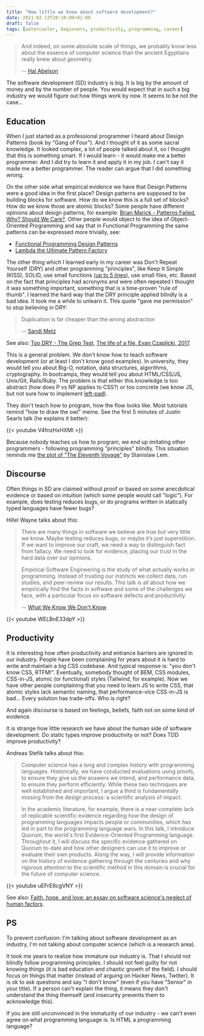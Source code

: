 ```yaml
---
title: "How little we know about software development?"
date: 2021-02-13T20:10:09+01:00
draft: false
tags: [watercooler, beginners, productivity, programming, career]
---
```


> And indeed, on some absolute scale of things, we probably know less about the essence of computer science than the ancient Egyptians really knew about geometry.
>
> -- [Hal Abelson](https://www.youtube.com/watch?v=2Op3QLzMgSY)



The software development (SD) industry is big. It is big by the amount of money and by the number of people. You would expect that in such a big industry we would figure out how things work by now. It seems to be not the case...

## Education

When I just started as a professional programmer I heard about Design Patterns (book by "Gang of Four"). And I thought of it as some sacral knowledge. It looked complex, a lot of people talked about it, so I thought that this is something smart. If I would learn - it would make me a better programmer. And I did try to learn it and apply it in my job. I can't say it made me a better programmer. The reader can argue that I did something wrong.

On the other side what empirical evidence we have that Design Patterns were a good idea in the first place? Design patterns are supposed to be building blocks for software. How do we know this is a full set of blocks? How do we know those are atomic blocks? Some people have different opinions about design patterns, for example: [Brian Marick - Patterns Failed. Why? Should We Care?](https://www.deconstructconf.com/2017/brian-marick-patterns-failed-why-should-we-care). Other people would object to the idea of Object-Oriented Programming and say that in Functional Programming the same patterns can be expressed more trivially, see:

- [Functional Programming Design Patterns](https://fsharpforfunandprofit.com/fppatterns/)
- [Lambda the Ultimate Pattern Factory](https://github.com/thma/LtuPatternFactory)

The other thing which I learned early in my career was Don't Repeat Yourself (DRY) and other programming "principles", like Keep It Simple (KISS), SOLID, use small functions ([up to 5 lines](https://thoughtbot.com/blog/sandi-metz-rules-for-developers)), use small files, etc. Based on the fact that principles had acronyms and were often repeated I thought it was something important, something that is a time-proven "rule of thumb". I learned the hard way that the DRY principle applied blindly is a bad idea. It took me a while to unlearn it. This quote "gave me permission" to stop believing in DRY:

> Duplication is far cheaper than the wrong abstraction
>
> -- [Sandi Metz](http://www.sandimetz.com/blog/2016/1/20/the-wrong-abstraction)

See also: [Too DRY - The Grep Test](http://jamie-wong.com/2013/07/12/grep-test/), [The life of a file, Evan Czaplicki, 2017](https://www.youtube.com/watch?v=XpDsk374LDE).

This is a general problem. We don't know how to teach software development (or at least I don't know good examples). In university, they would tell you about Big-O, notation, data structures, algorithms, cryptography. In bootcamps, they would tell you about HTML/CSS/JS, Unix/Git, Rails/Ruby. The problem is that either this knowledge is too abstract (how does P vs NP applies to CSS?) or too concrete (we know JS, but not sure how to implement [left-pad](https://www.davidhaney.io/npm-left-pad-have-we-forgotten-how-to-program/)).

They don't teach how to program, how the flow looks like. Most tutorials remind "how to draw the owl" meme. See the first 5 minutes of Justin Searls talk (he explains it better):

{{< youtube V4fnzHxHXMI >}}

Because nobody teaches us how to program, we end up imitating other programmers - following programming "principles" blindly. This situation reminds me [the plot of "The Eleventh Voyage"](https://scifi.stackexchange.com/a/214990) by Stanislaw Lem.

## Discourse

Often things in SD are claimed without proof or based on some anecdotical evidence or based on intuition (which some people would call "logic"). For example, does testing reduces bugs, or do programs written in statically typed languages have fewer bugs?

Hillel Wayne talks about this:

> There are many things in software we believe are true but very little we know. Maybe testing reduces bugs, or maybe it’s just superstition. If we want to improve our craft, we need a way to distinguish fact from fallacy. We need to look for evidence, placing our trust in the hard data over our opinions.
>
> Empirical Software Engineering is the study of what actually works in programming. Instead of trusting our instincts we collect data, run studies, and peer-review our results. This talk is all about how we empirically find the facts in software and some of the challenges we face, with a particular focus on software defects and productivity.
>
> -- [What We Know We Don't Know](https://www.hillelwayne.com/talks/what-we-know-we-dont-know/)

{{< youtube WELBnE33dpY >}}

## Productivity

It is interesting how often productivity and entrance barriers are ignored in our industry. People have been complaining for years about it is hard to write and maintain a big CSS codebase. And typical response is: "you don't know CSS, RTFM!". Eventually, somebody thought of BEM, CSS modules, CSS-in-JS, atomic (or functional) styles (Tailwind, for example). Now we have other people complaining that you need to learn JS to write CSS, that atomic styles lack semantic naming, that performance-vice CSS-in-JS is bad... Every solution has trade-offs. Who is right?

And again discourse is based on feelings, beliefs, faith not on some kind of evidence.

It is strange how little research we have about the human side of software development. Do static types improve productivity or not? Does TDD improve productivity?

Andreas Stefik talks about this:

> Computer science has a long and complex history with programming languages. Historically, we have conducted evaluations using proofs, to ensure they give us the answers we intend, and performance data, to ensure they perform efficiently. While these two techniques are well established and important, I argue a third is fundamentally missing from the design process: a scientific analysis of impact.
>
> In the academic literature, for example, there is a near-complete lack of replicable scientific evidence regarding how the design of programming languages impacts people or communities, which has led in part to the programming language wars. In this talk, I introduce Quorum, the world's first Evidence-Oriented Programming language. Throughout it, I will discuss the specific evidence gathered on Quorum to-date and how other designers can use it to improve or evaluate their own products. Along the way, I will provide information on the history of evidence gathering through the centuries and why rigorous attention to the scientific method in this domain is crucial for the future of computer science.

{{< youtube uEFrE6cgVNY >}}

See also: [Faith, hope, and love: an essay on software science's neglect of human factors](https://courses.cs.washington.edu/courses/cse590n/10au/hanenberg-onward2010.pdf).

## PS

To prevent confusion: I'm talking about software development as an industry, I'm not talking about computer science (which is a research area).

It took me years to realize how immature our industry is. That I should not blindly follow programming principles. I should not feel guilty for not knowing things (it is bad education and chaotic growth of the field). I should focus on things that matter (instead of arguing on Hacker News, Twitter). It is ok to ask questions and say "I don't know" (even if you have "Senior" in your title). If a person can't explain the thing, it means they don't understand the thing themself (and insecurity prevents them to acknowledge this).

If you are still unconvinced in the immaturity of our industry - we can't even agree on what programming language is. Is HTML a programming language?
